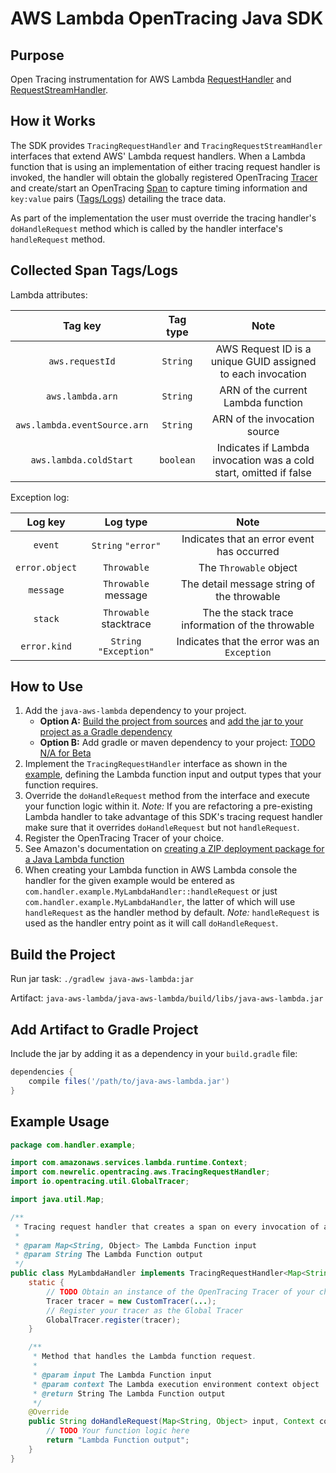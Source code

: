 # AWS Lambda OpenTracing Java SDK

## Purpose

Open Tracing instrumentation for AWS Lambda [RequestHandler](https://github.com/aws/aws-lambda-java-libs/blob/master/aws-lambda-java-core/src/main/java/com/amazonaws/services/lambda/runtime/RequestHandler.java) and [RequestStreamHandler](https://github.com/aws/aws-lambda-java-libs/blob/master/aws-lambda-java-core/src/main/java/com/amazonaws/services/lambda/runtime/RequestStreamHandler.java).

## How it Works

The SDK provides `TracingRequestHandler` and `TracingRequestStreamHandler` interfaces that extend AWS' Lambda request handlers. When a Lambda function that is using an implementation of either tracing request handler is invoked, the handler will obtain the globally registered OpenTracing [Tracer](https://opentracing.io/docs/overview/tracers/) and create/start an OpenTracing [Span](https://opentracing.io/docs/overview/spans/) to capture timing information and `key:value` pairs ([Tags/Logs](https://opentracing.io/docs/overview/tags-logs-baggage/)) detailing the trace data.

As part of the implementation the user must override the tracing handler's `doHandleRequest` method which is called by the handler interface's `handleRequest` method.

## Collected Span Tags/Logs

Lambda attributes:

| Tag key                          | Tag type  |                        Note                                       |
| :------------------------------: | :-------: | :---------------------------------------------------------------: |
| `aws.requestId`                  | `String`  | AWS Request ID is a unique GUID assigned to each invocation       |
| `aws.lambda.arn`                 | `String`  | ARN of the current Lambda function                                |
| `aws.lambda.eventSource.arn`     | `String`  | ARN of the invocation source                                      |
| `aws.lambda.coldStart`           | `boolean` | Indicates if Lambda invocation was a cold start, omitted if false |

Exception log:

| Log key        | Log type                |                        Note                      |
| :------------: | :---------------------: | :----------------------------------------------: |
| `event`        | `String` `"error"`      | Indicates that an error event has occurred       |
| `error.object` | `Throwable`             | The `Throwable` object                           |
| `message`      | `Throwable` message     | The detail message string of the throwable       |
| `stack`        | `Throwable` stacktrace  | The the stack trace information of the throwable |
| `error.kind`   | `String` `"Exception"`  | Indicates that the error was an `Exception`      |

## How to Use

1. Add the `java-aws-lambda` dependency to your project.
    - **Option A:** [Build the project from sources](#build-the-project) and [add the jar to your project as a Gradle dependency](#add-artifact-to-gradle-project)
    - **Option B:** Add gradle or maven dependency to your project: [TODO N/A for Beta](https://mvnrepository.com)
2. Implement the `TracingRequestHandler` interface as shown in the [example](#example-usage), defining the Lambda function input and output types that your function requires.
3. Override the `doHandleRequest` method from the interface and execute your function logic within it. *Note:* If you are refactoring a pre-existing Lambda handler to take advantage of this SDK's tracing request handler make sure that it overrides `doHandleRequest` but not `handleRequest`.
4. Register the OpenTracing Tracer of your choice.
5. See Amazon's documentation on [creating a ZIP deployment package for a Java Lambda function](https://docs.aws.amazon.com/lambda/latest/dg/create-deployment-pkg-zip-java.html)
6. When creating your Lambda function in AWS Lambda console the handler for the given example would be entered as `com.handler.example.MyLambdaHandler::handleRequest` or just `com.handler.example.MyLambdaHandler`, the latter of which will use `handleRequest` as the handler method by default. *Note:* `handleRequest` is used as the handler entry point as it will call `doHandleRequest`.

## Build the Project

Run jar task: `./gradlew java-aws-lambda:jar`  

Artifact: `java-aws-lambda/java-aws-lambda/build/libs/java-aws-lambda.jar`

## Add Artifact to Gradle Project

Include the jar by adding it as a dependency in your `build.gradle` file:

```groovy
dependencies {
    compile files('/path/to/java-aws-lambda.jar')
}
```

## Example Usage

```java
package com.handler.example;

import com.amazonaws.services.lambda.runtime.Context;
import com.newrelic.opentracing.aws.TracingRequestHandler;
import io.opentracing.util.GlobalTracer;

import java.util.Map;

/**
 * Tracing request handler that creates a span on every invocation of a Lambda.
 *
 * @param Map<String, Object> The Lambda Function input
 * @param String The Lambda Function output
 */
public class MyLambdaHandler implements TracingRequestHandler<Map<String, Object>, String> {
    static {
        // TODO Obtain an instance of the OpenTracing Tracer of your choice
        Tracer tracer = new CustomTracer(...);
        // Register your tracer as the Global Tracer
        GlobalTracer.register(tracer);
    }

    /**
     * Method that handles the Lambda function request.
     *
     * @param input The Lambda Function input
     * @param context The Lambda execution environment context object
     * @return String The Lambda Function output
     */
    @Override
    public String doHandleRequest(Map<String, Object> input, Context context) {
        // TODO Your function logic here
        return "Lambda Function output";
    }
}
```
